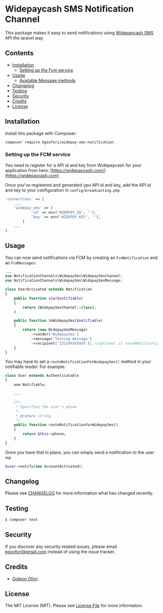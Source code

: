 # Widepaycash SMS Notification Channel

This package makes it easy to send notifications using [Widepaycash SMS](https://widepaycash.com) API the laravel way

## Contents

- [Installation](#installation)
	- [Setting up the Fcm service](#setting-up-the-Fcm-service)
- [Usage](#usage)
	- [Available Message methods](#available-message-methods)
- [Changelog](#changelog)
- [Testing](#testing)
- [Security](#security)
- [Credits](#credits)
- [License](#license)


## Installation

Install this package with Composer:

```bash
composer require kgoofori/widepay-sms-notification
```

### Setting up the FCM service

You need to register for a API id and key from Widepaycash for your application from here: 
[https://widepaycash.com/](https://widepaycash.com)

Once you've registered and generated ypu API id and key, add the API id and key to your configuration in `config/broadcasting.php`

```php
'connections' => [
    ....
    'widepay_sms' => [
            'id' => env('WIDEPAY_ID', ''),
            'key' => env('WIDEPAY_KEY', ''),
        ]
    ...
]
```

## Usage

You can now send notifications via FCM by creating an `FcmNotification` and an `FcmMessages`:

```php
...
use NotificationChannels\WidepaySms\WidepaySmsChannel;
use NotificationChannels\WidepaySms\WidepaySmsMessage;

class UserActivated extends Notification
{
    public function via($notifiable)
    {
        return [WidepaySmsChannel::class];
    }

    public function toWidepaySms($notifiable)
    {
        return (new WidepaySmsMessage)
            ->sender('WidepaySms')
            ->message('Testing message')
            ->recipient('23324XXXXXXX'); //optional if routeNotificationForWidepaySms() is set on notifiable model
    }
}
```

You may have to set a `routeNotificationForWidepaySms()` method in your notifiable model. For example:

```php
class User extends Authenticatable
{
    use Notifiable;

    ....

    /**
     * Specifies the user's phone
     *
     * @return string
     */
    public function routeNotificationForWidepaySms()
    {
        return $this->phone;
    }
}
```

Once you have that in place, you can simply send a notification to the user via

```php
$user->notify(new AccountActivated);
```

## Changelog

Please see [CHANGELOG](CHANGELOG.md) for more information what has changed recently.

## Testing

``` bash
$ composer test
```

## Security

If you discover any security related issues, please email kgoofori@gmail.com instead of using the issue tracker.

## Credits

- [Gideon Ofori](https://github.com/kgoofori/)

## License

The MIT License (MIT). Please see [License File](LICENSE.md) for more information.
